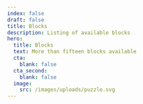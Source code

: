 ```yaml
---
index: false
draft: false
title: Blocks
description: Listing of available blocks
hero:
  title: Blocks
  text: More than fifteen blocks available
  cta:
    blank: false
  cta_second:
    blank: false
  image:
    src: /images/uploads/puzzle.svg
---
```

